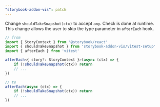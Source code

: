 ```yaml
---
"storybook-addon-vis": patch
---
```


Change `shouldTakeSnapshot(ctx)` to accept `any`.
Check is done at runtime.
This change allows the user to skip the type parameter in `afterEach` hook.

```ts
// from
import { StoryContext } from '@storybook/react'
import { shouldTakeSnapshot } from 'storybook-addon-vis/vitest-setup'
import { afterEach } from 'vitest'

afterEach<{ story?: StoryContext }>(async (ctx) => {
	if (!shouldTakeSnapshot(ctx)) return
	// ...
})

// to
afterEach(async (ctx) => {
	if (!shouldTakeSnapshot(ctx)) return
	// ...
})
```
